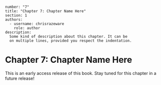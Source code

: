 ```metadata
number: "7"
title: "Chapter 7: Chapter Name Here"
section: 1
authors:
  - username: chrisrazeware
    role: author
description:
  Some kind of description about this chapter. It can be
  on multiple lines, provided you respect the indentation.
```

# Chapter 7: Chapter Name Here

This is an early access release of this book. Stay tuned for this chapter in a future release!